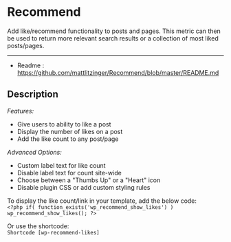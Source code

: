 # Recommend 

Add like/recommend functionality to posts and pages. This metric can then be used to return more relevant search results or a collection of most liked posts/pages.  
  
-----------------------

* Readme : https://github.com/mattlitzinger/Recommend/blob/master/README.md

## Description 

*Features:*  
* Give users to ability to like a post 
* Display the number of likes on a post 
* Add the like count to any post/page 

*Advanced Options:*  
* Custom label text for like count 
* Disable label text for count site-wide 
* Choose between a \"Thumbs Up\" or a \"Heart\" icon 
* Disable plugin CSS or add custom styling rules 

To display the like count/link in your template, add the below code:  
`<?php if( function_exists('wp_recommend_show_likes') ) wp_recommend_show_likes(); ?>`

Or use the shortcode:  
`Shortcode [wp-recommend-likes]`
